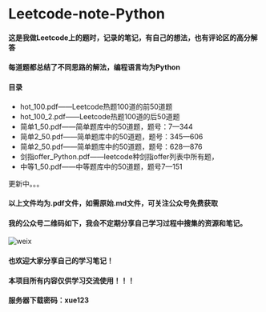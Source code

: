 # Leetcode-note-Python



#### 这是我做Leetcode上的题时，记录的笔记，有自己的想法，也有评论区的高分解答

#### 每道题都总结了不同思路的解法，编程语言均为Python



#### 目录

- hot_100.pdf——Leetcode热题100道的前50道题
- hot_100_2.pdf——Leetcode热题100道的后50道题
- 简单1_50.pdf——简单题库中的50道题，题号：7—344
- 简单2_50.pdf——简单题库中的50道题，题号：345—606
- 简单2_50.pdf——简单题库中的50道题，题号：628—876
- 剑指offer_Python.pdf——leetcode种剑指offer列表中所有题，
- 中等1_50.pdf——中等题库中的50道题，题号7—151



更新中。。。



#### 以上文件均为.pdf文件，如需原始.md文件，可关注公众号免费获取



#### 我的公众号二维码如下，我会不定期分享自己学习过程中搜集的资源和笔记。

![weix](http://r.photo.store.qq.com/psc?/V14Kh6sc4H188n/ZYdA7ngrZ.*9Y7Y7Ouin2LsGWr9StQLTr1swR33dFzZDA6p38rwhG5y69mhRH.sdF3Q1e5MYSiwXpisodQ4zEutj01CWqNk32KgVsuchg8A!/r)

#### 也欢迎大家分享自己的学习笔记！



#### 本项目所有内容仅供学习交流使用！！！



#### 服务器下载密码：xue123

